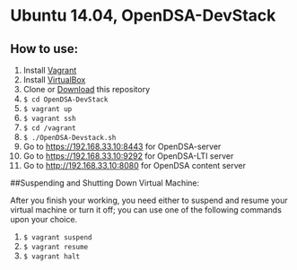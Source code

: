 Ubuntu 14.04, OpenDSA-DevStack
======

## How to use:

1. Install [Vagrant](http://www.vagrantup.com)
2. Install [VirtualBox](https://www.virtualbox.org/wiki/Downloads)
3. Clone or [Download](https://github.com/OpenDSA/OpenDSA-DevStack/archive/master.zip) this repository
4. `$ cd OpenDSA-DevStack`
5. `$ vagrant up`
6. `$ vagrant ssh`
7. `$ cd /vagrant`
8. `$ ./OpenDSA-Devstack.sh`
9. Go to https://192.168.33.10:8443 for OpenDSA-server
10. Go to https://192.168.33.10:9292 for OpenDSA-LTI server
11. Go to http://192.168.33.10:8080 for OpenDSA content server

##Suspending and Shutting Down Virtual Machine:

<p>After you finish your working, you need either to suspend and resume your virtual machine or turn it off; you can use one of the following commands upon your choice.</p>

1. `$ vagrant suspend`
2. `$ vagrant resume`
3. `$ vagrant halt`